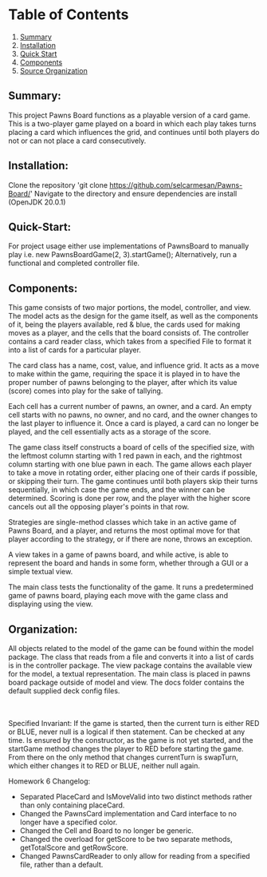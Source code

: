 # Table of Contents
1. [Summary](#Summary)
2. [Installation](#Installation)
3. [Quick Start](#Quick-Start)
4. [Components](#Components)
5. [Source Organization](#Organization)


## Summary:
This project Pawns Board functions as a playable version of a card game.  This is a
two-player game played on a board in which each play takes turns placing a card which influences the
grid, and continues until both players do not or can not place a card consecutively.

## Installation:
Clone the repository 'git clone https://github.com/selcarmesan/Pawns-Board/'
Navigate to the directory and ensure dependencies are install (OpenJDK 20.0.1)

## Quick-Start:
For project usage either use implementations of PawnsBoard to manually play
i.e. new PawnsBoardGame(2, 3).startGame();
Alternatively, run a functional and completed controller file.

## Components:
This game consists of two major portions, the model, controller, and view.  The model acts as the
design for the game itself, as well as the components of it, being the players available,
red & blue, the cards used for making moves as a player, and the cells that the board consists of.
The controller contains a card reader class, which takes from a specified File to format it into
a list of cards for a particular player.

The card class has a name, cost, value, and influence grid.  It acts as a move to make
within the game, requiring the space it is played in to have the proper number of pawns belonging
to the player, after which its value (score) comes into play for the sake of tallying.

Each cell has a current number of pawns, an owner, and a card.  An empty cell starts with no pawns,
no owner, and no card, and the owner changes to the last player to influence it.  Once a card is
played, a card can no longer be played, and the cell essentially acts as a storage of the score.

The game class itself constructs a board of cells of the specified size, with the leftmost column
starting with 1 red pawn in each, and the rightmost column starting with one blue pawn in each.
The game allows each player to take a move in rotating order, either placing one of their cards
if possible, or skipping their turn.  The game continues until both players skip their turns
sequentially, in which case the game ends, and the winner can be determined.  Scoring is done
per row, and the player with the higher score cancels out all the opposing player's points
in that row.

Strategies are single-method classes which take in an active game of Pawns Board, and a player, and
returns the most optimal move for that player according to the strategy, or if there are none, 
throws an exception.

A view takes in a game of pawns board, and while active, is able to represent the board and hands
in some form, whether through a GUI or a simple textual view.

The main class tests the functionality of the game. It runs a predetermined game of pawns board,
playing each move with the game class and displaying using the view.

## Organization:
All objects related to the model of the game can be found within the model package.
The class that reads from a file and converts it into a list of cards is in the controller package.
The view package contains the available view for the model, a textual representation.
The main class is placed in pawns board package outside of model and view.
The docs folder contains the default supplied deck config files.

\
\
Specified Invariant:
If the game is started, then the current turn is either RED or BLUE, never null
is a logical if then statement.  Can be checked at any time.  Is ensured by the constructor,
as the game is not yet started, and the startGame method changes the player to RED before
starting the game.  From there on the only method that changes currentTurn is swapTurn, which
either changes it to RED or BLUE, neither null again.

Homework 6 Changelog:

- Separated PlaceCard and IsMoveValid into two distinct methods rather than only containing placeCard.
- Changed the PawnsCard implementation and Card interface to no longer have a specified color.
- Changed the Cell and Board to no longer be generic.
- Changed the overload for getScore to be two separate methods, getTotalScore and getRowScore.
- Changed PawnsCardReader to only allow for reading from a specified file, rather than a default.